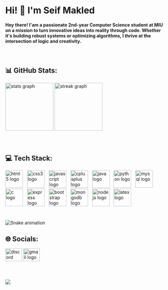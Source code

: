 <h1 align="left">Hi! 👋 I'm Seif Makled<br></h2> <h4>Hey there! I'am a passionate 2nd-year Computer Science student at MIU on a mission to turn innovative ideas into reality through code. Whether it's building robust systems or optimizing algorithms, I thrive at the intersection of logic and creativity.</h4>

###

<br clear="both">

<h2 align="left"> 📊 GitHub Stats: <br> </h2>
<div align="left">
  <img src="https://github-readme-stats.vercel.app/api?username=Seifmakled&hide_title=false&hide_rank=false&show_icons=true&include_all_commits=true&count_private=true&disable_animations=false&theme=dracula&locale=en&hide_border=false" height="150" alt="stats graph"  />
  <img src="https://streak-stats.demolab.com?user=Seifmakled&locale=en&mode=daily&theme=dracula&hide_border=false&border_radius=5" height="150" alt="streak graph"  />
</div>

###

<br clear="both">


<h2 align="left"> 💻 Tech Stack: <br> </h2>
<div align="left">
<img src="https://cdn.jsdelivr.net/gh/devicons/devicon/icons/html5/html5-original.svg" height="55" alt="html5 logo" />
<img width="5" />
<img src="https://cdn.jsdelivr.net/gh/devicons/devicon/icons/css3/css3-original.svg" height="55" alt="css3 logo" />
<img width="5" />
<img src="https://cdn.jsdelivr.net/gh/devicons/devicon/icons/javascript/javascript-original.svg" height="55" alt="javascript logo" />
<img width="5" />
<img src="https://cdn.jsdelivr.net/gh/devicons/devicon/icons/cplusplus/cplusplus-original.svg" height="55" alt="cplusplus logo" />
<img width="5" />
<img src="https://cdn.jsdelivr.net/gh/devicons/devicon/icons/java/java-original.svg" height="55" alt="java logo" />
<img width="5" />
<img src="https://cdn.jsdelivr.net/gh/devicons/devicon/icons/python/python-original.svg" height="55" alt="python logo" />
<img width="5" />
<img src="https://cdn.jsdelivr.net/gh/devicons/devicon/icons/mysql/mysql-original.svg" height="55" alt="mysql logo" />
<img width="5" />
<img src="https://cdn.jsdelivr.net/gh/devicons/devicon/icons/c/c-original.svg" height="55" alt="c logo" />
<img width="5" />
<img src="https://cdn.jsdelivr.net/gh/devicons/devicon/icons/express/express-original.svg" height="55" alt="express logo" />
<img width="5" />
<img src="https://cdn.jsdelivr.net/gh/devicons/devicon/icons/bootstrap/bootstrap-original.svg" height="55" alt="bootstrap logo" />
<img width="5" />
<img src="https://cdn.jsdelivr.net/gh/devicons/devicon/icons/mongodb/mongodb-original.svg" height="55" alt="mongodb logo" />
<img width="5" />
<img src="https://cdn.jsdelivr.net/gh/devicons/devicon/icons/nodejs/nodejs-original.svg" height="55" alt="nodejs logo" />
<img width="5" />
<img src="https://cdn.jsdelivr.net/gh/devicons/devicon/icons/latex/latex-original.svg" height="55" alt="latex logo" />
</div>

###

<br clear="both">

<img src="https://raw.githubusercontent.com/Seifmakled/Seifmakled/output/snake.svg" alt="Snake animation" />

###

<h2 align="left"> 🌐 Socials: <br> </h2>
<div align="left">
  <img src="https://raw.githubusercontent.com/maurodesouza/profile-readme-generator/master/src/assets/icons/social/discord/default.svg" width="52" height="40" alt="discord logo"  />
  <img src="https://raw.githubusercontent.com/maurodesouza/profile-readme-generator/master/src/assets/icons/social/gmail/default.svg" width="52" height="40" alt="gmail logo"  />
</div>

###

<br>

![](https://quotes-github-readme.vercel.app/api?type=vetical&theme=dark)

###
